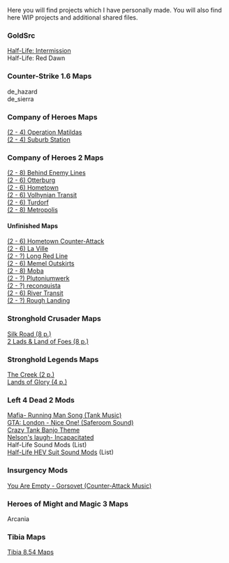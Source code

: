Here you will find projects which I have personally made. You will also find here WIP projects and additional shared files.
### GoldSrc
[Half-Life: Intermission](https://taddan.github.io/library/goldsrc001.html)<br/>
Half-Life: Red Dawn

### Counter-Strike 1.6 Maps
de_hazard<br/>
de_sierra

### Company of Heroes Maps
[(2 - 4) Operation Matildas](https://taddan.github.io/library/coh001.html)<br/>
[(2 - 4) Suburb Station](https://taddan.github.io/library/coh002.html)<br/>

### Company of Heroes 2 Maps
[(2 - 8) Behind Enemy Lines](https://taddan.github.io/library/coh2001.html)<br/>
[(2 - 6) Otterburg](https://taddan.github.io/library/coh2002.html)<br/>
[(2 - 6) Hometown](https://taddan.github.io/library/coh2003.html)<br/>
[(2 - 6) Volhynian Transit](https://taddan.github.io/library/coh2004.html)<br/>
[(2 - 6) Turdorf](https://taddan.github.io/library/coh2005.html)<br/>
[(2 - 8) Metropolis](https://taddan.github.io/library/coh2006.html)<br/>

#### Unfinished Maps
[(2 - 6) Hometown Counter-Attack]()<br/>
[(2 - 6) La Ville]()<br/>
[(2 - ?) Long Red Line]()<br/>
[(2 - 6) Memel Outskirts]()<br/>
[(2 - 8) Moba]()<br/>
[(2 - ?) Plutoniumwerk]()<br/>
[(2 - ?) reconquista]()<br/>
[(2 - 6) River Transit]()<br/>
[(2 - ?) Rough Landing]()<br/>

### Stronghold Crusader Maps

[Silk Road (8 p.)](https://taddan.github.io/library/shc001.html)<br/>
[2 Lads & Land of Foes (8 p.)](https://taddan.github.io/library/shc002.html)<br/>

### Stronghold Legends Maps

[The Creek (2 p.)](https://steamcommunity.com/sharedfiles/filedetails/?id=1134821287)<br/>
[Lands of Glory (4 p.)](https://steamcommunity.com/sharedfiles/filedetails/?id=1588275430)<br/>

### Left 4 Dead 2 Mods

[Mafia- Running Man Song (Tank Music)](https://steamcommunity.com/sharedfiles/filedetails/?id=233850949)<br/>
[GTA: London - Nice One! (Saferoom Sound)](https://steamcommunity.com/sharedfiles/filedetails/?id=233935595)<br/>
[Crazy Tank Banjo Theme](https://steamcommunity.com/sharedfiles/filedetails/?id=235844765)<br/>
[Nelson's laugh- Incapacitated](https://steamcommunity.com/sharedfiles/filedetails/?id=1309927990)<br/>
Half-Life Sound Mods (List)<br/>
[Half-Life HEV Suit Sound Mods](https://steamcommunity.com/sharedfiles/filedetails/?id=1481675199) (List)<br/>

### Insurgency Mods

[You Are Empty - Gorsovet (Counter-Attack Music)](https://steamcommunity.com/sharedfiles/filedetails/?id=1546299757)<br/>

### Heroes of Might and Magic 3 Maps

Arcania

### Tibia Maps

[Tibia 8.54 Maps](https://taddan.github.io/library/tibia001.html)<br/>
